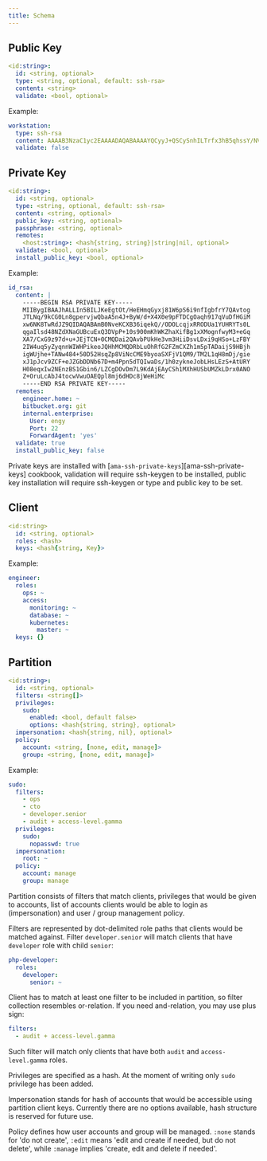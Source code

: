 ```yaml
---
title: Schema
---
```


## Public Key

```yml
<id:string>:
  id: <string, optional>
  type: <string, optional, default: ssh-rsa>
  content: <string>
  validate: <bool, optional>
```

Example:

```yml
workstation:
  type: ssh-rsa
  content: AAAAB3NzaC1yc2EAAAADAQABAAAAYQCyyJ+QSCySnhILTrfx3hB5qhssY/NVuqUuovZ3yIG362O0AL7aICUyzav/ZAhtC5/IKXq748EG2gOZ+Cfgclv3fl+F9HvaRUwwoDmqofde6lbg3xxojMcOjSvE8EXSWfU=
  validate: false
```

## Private Key

```yml
<id:string>:
  id: <string, optional>
  type: <string, optional, default: ssh-rsa>
  content: <string, optional>
  public_key: <string, optional>
  passphrase: <string, optional>
  remotes:
    <host:string>: <hash{string, string}|string|nil, optional>
  validate: <bool, optional>
  install_public_key: <bool, optional>
```

Example:

```yml
id_rsa:
  content: |
    -----BEGIN RSA PRIVATE KEY-----
    MIIBygIBAAJhALLIn5BILJKeEgtOt/HeEHmqGyxj81W6pS6i9nfIgbfrY7QAvtog
    JTLNq/9kCG0Ln8gpervjwQbaA5n4J+ByW/d+X4X0e9pFTDCgOaqh917qVuDfHGiM
    xw6NK8TwRdJZ9QIDAQABAmB0NveKCXB36iqekQ//ODOLcqjxRRODUa1YUHRYTs0L
    qgaIlsd48NZdXNaGUBcuExQ3DVpP+10s900mKhWKZhaXifBg1xXMognfwyM3+eGq
    XA7/CxG9z97d+u+JEjTCN+0CMQDai2QAvbPUkHe3vm3HiiDsvLDxi9qHSo+LzFBY
    2IW4uq5yZyqnnWIWHPikeoJQHhMCMQDRbLuOhRfG2FZmCXZh1m5pTADaijS9HBjh
    igWUjhe+TANw484+50D52HsqZp8ViNcCME9byoaSXFjV1QM9/TM2L1qH8mDj/gie
    xJ1pJcv9ZCF+eJZGbDDNb67D+m4Ppn5dTQIwaDs/1h0zykneJobLHsLEzS+AtURY
    H08eqxIw2NEnzBS1Gbin6/LZCgDOvDm7L9KdAjEAyCSh1MXhHUSbUMZkLDrx0ANO
    Z+OruLcAbJ4tocwVwuOAEQpl8mj6dHDc8jWeHiMc
    -----END RSA PRIVATE KEY-----
  remotes:
    engineer.home: ~
    bitbucket.org: git
    internal.enterprise:
      User: engy
      Port: 22
      ForwardAgent: 'yes'
  validate: true
  install_public_key: false
```

Private keys are installed with [`ama-ssh-private-keys`][ama-ssh-private-keys]
cookbook, validation will require ssh-keygen to be installed, public
key installation will require ssh-keygen or type and public key to be set.

## Client

```yml
<id:string>
  id: <string, optional>
  roles: <hash>
  keys: <hash{string, Key}>
```

Example:

```yml
engineer:
  roles:
    ops: ~
    access:
      monitoring: ~
      database: ~
      kubernetes:
        master: ~
  keys: {}
```

## Partition

```yml
<id:string>:
  id: <string, optional>
  filters: <string[]>
  privileges:
    sudo:
      enabled: <bool, default false>
      options: <hash{string, string}, optional>
  impersonation: <hash{string, nil}, optional>
  policy:
    account: <string, [none, edit, manage]>
    group: <string, [none, edit, manage]>
```

Example:

```yml
sudo:
  filters:
    - ops
    - cto
    - developer.senior
    - audit + access-level.gamma
  privileges:
    sudo:
      nopasswd: true
  impersonation:
    root: ~
  policy:
    account: manage
    group: manage
```

Partition consists of filters that match clients, privileges that would
be given to accounts, list of accounts clients would be able to login 
as (impersonation) and user / group management policy.

Filters are represented by dot-delimited role paths that clients would
be matched against. Filter `developer.senior` will match clients that
have `developer` role with child `senior`:

```yml
php-developer:
  roles:
    developer:
      senior: ~
```

Client has to match at least one filter to be included in partition, so
filter collection resembles or-relation. If you need and-relation, you
may use plus sign:

```yml
filters:
  - audit + access-level.gamma
```

Such filter will match only clients that have both `audit` and 
`access-level.gamma` roles.

Privileges are specified as a hash. At the moment of writing only 
`sudo` privilege has been added.

Impersonation stands for hash of accounts that would be accessible
using partition client keys. Currently there are no options available,
hash structure is reserved for future use.

Policy defines how user accounts and group will be managed. `:none`
stands for 'do not create', `:edit` means 'edit and create if needed, 
but do not delete', while `:manage` implies 'create, edit and delete if
needed'.

